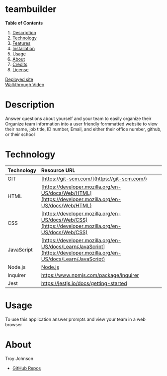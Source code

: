 # teambuilder

**Table of Contents**
1. [Description](#description)
2. [Technology](#technology)
3. [Features](#features)
4. [Installation](#installation)
5. [Usage](#usage)
6. [About](#about)
7. [Credits](#credits)
8. [License](#license)

[Deployed site](./assets/teambuilderSS.png)<br>
[Walkthrough Video](https://drive.google.com/file/d/1jP0fCTgIGIEDgDLMyPSrKyIro03mp-YZ/view)

# **Description**
Answer questions about yourself and your team to easily organize their 
Organize team information into a user friendly formmatted website to view their name, job title, ID number, Email, and either their office number, github, or their school

# **Technology**

|Technology | Resource URL |
| ------------- |:-------------| 
| GIT | [https://git-scm.com/](https://git-scm.com/) |
| HTML | [https://developer.mozilla.org/en-US/docs/Web/HTML](https://developer.mozilla.org/en-US/docs/Web/HTML) |
| CSS | [https://developer.mozilla.org/en-US/docs/Web/CSS](https://developer.mozilla.org/en-US/docs/Web/CSS) |
| JavaScript | [https://developer.mozilla.org/en-US/docs/Learn/JavaScript](https://developer.mozilla.org/en-US/docs/Learn/JavaScript) |
| Node.js | [Node.js](Node.js) |
| Inquirer | https://www.npmjs.com/package/inquirer |
| Jest | https://jestjs.io/docs/getting-started |

# **Usage**

To use this application answer prompts and view your team in a web browser

# **About**

Troy Johnson
- [GitHub Repos](https://github.com/troynj)